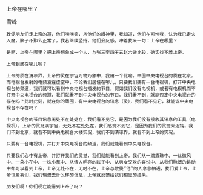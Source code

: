 上帝在哪里？

雪峰


    敦促朋友们走上帝的道，他们嘿嘿笑，从他们的眼神里，我知道，他们在可怜我，认为我已走火入魔，脑子不那么正常了，我若继续坚持，他们会反感，冲着我来一句：上帝在哪里？

    是啊，上帝在哪里？把上帝想象成一个人，与张三李四王五赵六做比较，确实找不着上帝。

    上帝到底在哪儿呢？

    上帝的质在清凉界，上帝的灵在宇宙万物万象中，我用一个比喻，中国中央电视台的质在北京，而电视台发射的电频波在虚空中，不论我们居住在哪儿，只要我们拥有一台电视机，打开中央电视台的频道，我们就可以看到中央电视台播发的节目，假如我们没有电视机，或者有电视机而不打开中央电视台的频道，我们就看不到中央电视台的节目。我们看不到，就能否定中央电视台的存在吗？此时此刻，就在你的周围，有中央电视台的讯息（灵），我们看不见它，就能说中央电视台不存在吗？

    中央电视台的节目讯息无处不在处处在，我们看不见它，是因为我们没有接收其讯息的工具（电视机），上帝的灵充满宇宙，无处不在处处在，我们感觉不到它，是因为我们的灵觉太迟钝。我们不到北京，就看不到中央电视台大楼实况，我们不到清凉界，就看不到上帝的实况。

    只要有一台电视机，并打开中央电视台的频道，我们就能看到中央电视台。

    只要我们心中有上帝，并打开我们的灵觉，我们就能看到上帝。我们从一滴露珠中、一丝微风中、一朵小花中、一株小草中、从情人明亮的眸子中、从男女交欢的喜悦中、从我们脉搏的跳动中都可以看到上帝，上帝无处不在，无时不在，上帝与敬畏“他”的人息息相通，我们爱上帝，上帝恒爱我们，我们输进去什么样的信息，上帝就反馈给我们相应的结果。

    朋友们啊！你们现在能看到上帝了吗？




